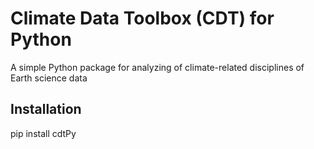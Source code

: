 # Climate Data Toolbox (CDT) for Python

A simple Python package for analyzing of climate-related disciplines of Earth science data

## Installation

pip install cdtPy
